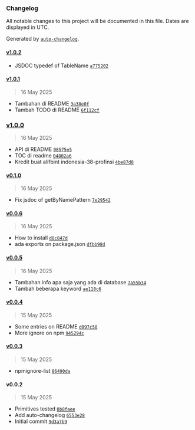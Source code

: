 ### Changelog

All notable changes to this project will be documented in this file. Dates are displayed in UTC.

Generated by [`auto-changelog`](https://github.com/CookPete/auto-changelog).

#### [v1.0.2](https://github.com/adhisimon/node-indonesia-subdivision-area/compare/v1.0.1...v1.0.2)

- JSDOC typedef of TableName [`a775202`](https://github.com/adhisimon/node-indonesia-subdivision-area/commit/a7752023dbc6864d191de566565c83a75998a21c)

#### [v1.0.1](https://github.com/adhisimon/node-indonesia-subdivision-area/compare/v1.0.0...v1.0.1)

> 16 May 2025

- Tambahan di README [`3a38e0f`](https://github.com/adhisimon/node-indonesia-subdivision-area/commit/3a38e0ff2bd6ce745b529a68e83b8db6a70becdf)
- Tambah TODO di README [`6f112cf`](https://github.com/adhisimon/node-indonesia-subdivision-area/commit/6f112cf342766f45eb20b04a2f8db96e8f87167d)

### [v1.0.0](https://github.com/adhisimon/node-indonesia-subdivision-area/compare/v0.1.0...v1.0.0)

> 16 May 2025

- API di README [`08575e5`](https://github.com/adhisimon/node-indonesia-subdivision-area/commit/08575e5f7fdac14d30fd7c81095d7bfa91c65e70)
- TOC di readme [`04802a6`](https://github.com/adhisimon/node-indonesia-subdivision-area/commit/04802a6f3cd634e12929acdfbbd6e2e0b978037e)
- Kredit buat alifbint indonesia-38-profinsi [`4be87d8`](https://github.com/adhisimon/node-indonesia-subdivision-area/commit/4be87d81c05be24b271206569200fafa32ae5441)

#### [v0.1.0](https://github.com/adhisimon/node-indonesia-subdivision-area/compare/v0.0.6...v0.1.0)

> 16 May 2025

- Fix jsdoc of getByNamePattern [`7e29542`](https://github.com/adhisimon/node-indonesia-subdivision-area/commit/7e29542d366644702add182974116f2d3dcce78c)

#### [v0.0.6](https://github.com/adhisimon/node-indonesia-subdivision-area/compare/v0.0.5...v0.0.6)

> 16 May 2025

- How to install [`d8c847d`](https://github.com/adhisimon/node-indonesia-subdivision-area/commit/d8c847d0916e4cfbf9bb3e33f3e9b14712f936bb)
- ada exports on package.json [`dfbb98d`](https://github.com/adhisimon/node-indonesia-subdivision-area/commit/dfbb98dd94e3e42815f97f24098ced471c15b01d)

#### [v0.0.5](https://github.com/adhisimon/node-indonesia-subdivision-area/compare/v0.0.4...v0.0.5)

> 16 May 2025

- Tambahan info apa saja yang ada di database [`7a55b34`](https://github.com/adhisimon/node-indonesia-subdivision-area/commit/7a55b34e1e218c18aab5246b2c56dc0401289acf)
- Tambah beberapa keyword [`ae118c6`](https://github.com/adhisimon/node-indonesia-subdivision-area/commit/ae118c68ddb16fddd73a6dc53d2bdc1c0b2c987a)

#### [v0.0.4](https://github.com/adhisimon/node-indonesia-subdivision-area/compare/v0.0.3...v0.0.4)

> 15 May 2025

- Some entries on README [`d097c58`](https://github.com/adhisimon/node-indonesia-subdivision-area/commit/d097c587e7ed4cf3d52c6b1b27b7213257cc8b41)
- More ignore on npm [`945294c`](https://github.com/adhisimon/node-indonesia-subdivision-area/commit/945294cf08c8f579e263219854857fc9fd65f6de)

#### [v0.0.3](https://github.com/adhisimon/node-indonesia-subdivision-area/compare/v0.0.2...v0.0.3)

> 15 May 2025

- npmignore-list [`86490da`](https://github.com/adhisimon/node-indonesia-subdivision-area/commit/86490daf093128f716c5ced53411569eddf40f82)

#### v0.0.2

> 15 May 2025

- Primitives tested [`0b8faee`](https://github.com/adhisimon/node-indonesia-subdivision-area/commit/0b8faee478a6ccf2b4a0320559ef9ba34a2167bb)
- Add auto-changelog [`6553e28`](https://github.com/adhisimon/node-indonesia-subdivision-area/commit/6553e28cd2b9cf57897acd4d4121925eb2dd6b25)
- Initial commit [`9d3a7b9`](https://github.com/adhisimon/node-indonesia-subdivision-area/commit/9d3a7b91555e95999ebe1680bfd7f93347dc2ea6)
